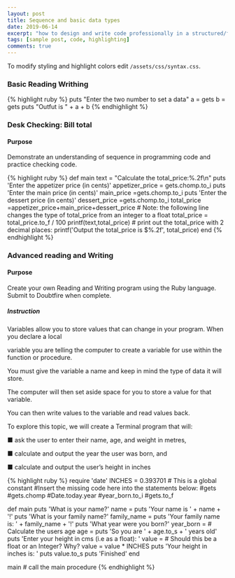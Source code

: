 ```yaml
---
layout: post
title: Sequence and basic data types
date: 2019-06-14
excerpt: "how to design and write code professionally in a structured/functional framework."
tags: [sample post, code, highlighting]
comments: true
---
```




To modify styling and highlight colors edit `/assets/css/syntax.css`.

### Basic Reading Writhing
{% highlight ruby %}
puts "Enter the two number to set a data"
a = gets
b = gets
puts "Outfut is " + a + b
{% endhighlight %}



### Desk Checking: Bill total 
#### Purpose
Demonstrate an understanding of sequence in programming code and practice checking code.

{% highlight ruby %}
def main
	text = "Calculate the total_price:%.2f\n"
	puts 'Enter the appetizer price (in cents)'
	appetizer_price = gets.chomp.to_i
	puts 'Enter the main price (in cents)'
	  main_price =gets.chomp.to_i
	puts 'Enter the dessert price (in cents)'
	 dessert_price =gets.chomp.to_i
	 total_price =appetizer_price+main_price+dessert_price
	# Note: the following line changes the type of total_price from an integer to a float
	total_price = total_price.to_f / 100
	printf(text,total_price)
	# print out the total_price with 2 decimal places:
	printf('Output the total_price is $%.2f', total_price)
end
{% endhighlight %}






### Advanced reading and Writing
#### Purpose
Create your own Reading and Writing program using the Ruby language. Submit to
Doubtfire when complete.

##### Instruction
 Variables allow you to store values that can change in your program. When you declare a local<p>
variable you are telling the computer to create a variable for use within the function or procedure.<p>
You must give the variable a name and keep in mind the type of data it will store.<p>
The computer will then set aside space for you to store a value for that variable. <p>
You can then write values to the variable and read values back.<p>
To explore this topic, we will create a Terminal program that will:<p>
■ ask the user to enter their name, age, and weight in metres,<p>
■ calculate and output the year the user was born, and<p>
■ calculate and output the user’s height in inches<p>

{% highlight ruby %}
require 'date'
INCHES = 0.393701  # This is a global constant
#Insert the missing code here into the statements below:
#gets
#gets.chomp
#Date.today.year
#year_born.to_i
#gets.to_f

def main
	puts 'What is your name?'
	name =
	puts 'Your name is ' + name + '!'
	puts 'What is your family name?'
	family_name =
	puts 'Your family name is: ' + family_name + '!'
	puts 'What year were you born?'
	year_born =
	# Calculate the users age
	age =
	puts 'So you are ' + age.to_s + ' years old'
	puts 'Enter your height in cms (i.e as a float): '
	value =  # Should this be a float or an Integer? Why?
	value = value * INCHES
	puts 'Your height in inches is: '
	puts value.to_s
	puts 'Finished'
end

main  # call the main procedure
{% endhighlight %}



